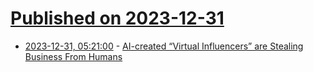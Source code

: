 # [Published on 2023-12-31](index.md)

* [2023-12-31, 05:21:00](https://soylentnews.org/article.pl?sid=23/12/30/029252&from=rss) - [AI-created “Virtual Influencers” are Stealing Business From Humans](https://soylentnews.org/article.pl?sid=23/12/30/029252&from=rss)
